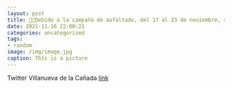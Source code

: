 ```yaml
---
layout: post
title: 📢🚧Debido a la campaña de asfaltado, del 17 al 23 de noviembre, se cortará al tráfico rodado la Avda. de La Rioja y no se podrá e...
date: 2021-11-16 22:00:21
categories: uncategorized
tags:
- random
image: /img/image.jpg
caption: This is a picture
---
```

Twitter Villanueva de la Cañada [link](https://twitter.com/AytoVDLCanada/status/1460549591296876544)
